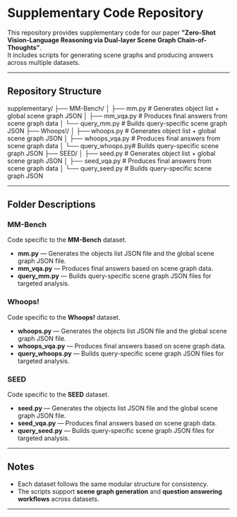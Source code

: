 # Supplementary Code Repository

This repository provides supplementary code for our paper **"Zero-Shot Vision-Language Reasoning via Dual-layer Scene Graph Chain-of-Thoughts"**.  
It includes scripts for generating scene graphs and producing answers across multiple datasets.

---

## Repository Structure

supplementary/
├── MM-Bench/
│ ├── mm.py # Generates object list + global scene graph JSON
│ ├── mm_vqa.py # Produces final answers from scene graph data
│ └── query_mm.py # Builds query-specific scene graph JSON
├── Whoops!/
│ ├── whoops.py # Generates object list + global scene graph JSON
│ ├── whoops_vqa.py # Produces final answers from scene graph data
│ └── query_whoops.py# Builds query-specific scene graph JSON
├── SEED/
│ ├── seed.py # Generates object list + global scene graph JSON
│ ├── seed_vqa.py # Produces final answers from scene graph data
│ └── query_seed.py # Builds query-specific scene graph JSON




---

## Folder Descriptions

### **MM-Bench**
Code specific to the **MM-Bench** dataset.  
- **mm.py** — Generates the objects list JSON file and the global scene graph JSON file.  
- **mm_vqa.py** — Produces final answers based on scene graph data.  
- **query_mm.py** — Builds query-specific scene graph JSON files for targeted analysis.  

### **Whoops!**
Code specific to the **Whoops!** dataset.  
- **whoops.py** — Generates the objects list JSON file and the global scene graph JSON file.  
- **whoops_vqa.py** — Produces final answers based on scene graph data.  
- **query_whoops.py** — Builds query-specific scene graph JSON files for targeted analysis.  

### **SEED**
Code specific to the **SEED** dataset.  
- **seed.py** — Generates the objects list JSON file and the global scene graph JSON file.  
- **seed_vqa.py** — Produces final answers based on scene graph data.  
- **query_seed.py** — Builds query-specific scene graph JSON files for targeted analysis.  

---

## Notes
- Each dataset follows the same modular structure for consistency.  
- The scripts support **scene graph generation** and **question answering workflows** across datasets.  

---


